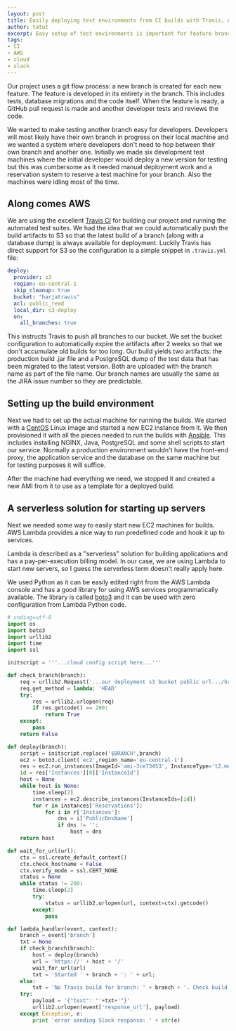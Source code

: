 ```yaml
---
layout: post
title: Easily deploying test environments from CI builds with Travis, AWS and Slack
author: tatut
excerpt: Easy setup of test environments is important for feature branch based development. This post shows how to automatically deploy a new test environment with a simple chat interface.
tags:
- CI
- AWS
- cloud
- slack
---
```


Our project uses a git flow process: a new branch is created for each new feature. The feature is
developed in its entirety in the branch. This includes tests, database migrations and the code
itself. When the feature is ready, a GitHub pull request is made and another developer tests and
reviews the code.

We wanted to make testing another branch easy for developers. Developers will most likely have
their own branch in progress on their local machine and we wanted a system where developers
don't need to hop between their own branch and another one. Initially we made six development
test machines where the initial developer would deploy a new version for testing but this was
cumbersome as it needed manual deployment work and a reservation system to reserve a test
machine for your branch. Also the machines were idling most of the time.

## Along comes AWS

We are using the excellent [Travis CI](https://travis-ci.org/) for building our project and
running the automated test suites. We had the idea that we could automatically push the build
artifacts to S3 so that the latest build of a branch (along with a database dump) is always
available for deployment. Luckily Travis has direct support for S3 so the configuration is
a simple snippet in `.travis.yml` file:

```yml
deploy:
  provider: s3
  region: eu-central-1
  skip_cleanup: true
  bucket: "harjatravis"
  acl: public_read
  local_dir: s3-deploy
  on:
    all_branches: true
```

This instructs Travis to push all branches to our bucket. We set the bucket configuration
to automatically expire the artifacts after 2 weeks so that we don't accumulate old builds
for too long. Our build yields two artifacts: the production build .jar file and a PostgreSQL
dump of the test data that has been migrated to the latest version. Both are uploaded with
the branch name as part of the file name. Our branch names are usually the same as the JIRA
issue number so they are predictable.

## Setting up the build environment

Next we had to set up the actual machine for running the builds. We started with a
[CentOS](https://www.centos.org/) Linux image and started a new EC2 instance from it.
We then provisioned it with all the pieces needed to run the builds with
[Ansible](https://www.ansible.com). This includes installing NGINX, Java, PostgreSQL and
some shell scripts to start our service. Normally a production environment wouldn't have
the front-end proxy, the application service and the database on the same machine but for
testing purposes it will suffice.

After the machine had everything we need, we stopped it and created a new AMI from it to
use as a template for a deployed build.

## A serverless solution for starting up servers

Next we needed some way to easily start new EC2 machines for builds. AWS Lambda provides
a nice way to run predefined code and hook it up to services.

Lambda is described as a "serverless" solution for building applications and has a pay-per-execution
billing model. In our case, we are using Lambda to start new servers, so I guess the serverless
term doesn't really apply here.

We used Python as it can be easily edited right from the AWS Lambda console and has a good library
for using AWS services programmatically available. The library is called
[boto3](https://github.com/boto/boto3) and it can be used with zero configuration
from Lambda Python code.

```python
# coding=utf-8
import os
import boto3
import urllib2
import time
import ssl

initscript = '''...cloud config script here...'''

def check_branch(branch):
    req = urllib2.Request('...our deployment s3 bucket public url.../harja-travis-' + branch + '.jar')
    req.get_method = lambda: 'HEAD'
    try:
        res = urllib2.urlopen(req)
        if res.getcode() == 200:
            return True
    except:
        pass
    return False

def deploy(branch):
    script = initscript.replace('$BRANCH',branch)
    ec2 = boto3.client('ec2',region_name='eu-central-1')
    res = ec2.run_instances(ImageId='ami-3ce73453', InstanceType='t2.medium', UserData=script, KeyName='harja_upcloud_rsa',MinCount=1,MaxCount=1)
    id = res['Instances'][0]['InstanceId']
    host = None
    while host is None:
        time.sleep(2)
        instances = ec2.describe_instances(InstanceIds=[id])
        for r in instances['Reservations']:
            for i in r['Instances']:
                dns = i['PublicDnsName']
                if dns != '':
                    host = dns
    return host

def wait_for_url(url):
    ctx = ssl.create_default_context()
    ctx.check_hostname = False
    ctx.verify_mode = ssl.CERT_NONE
    status = None
    while status != 200:
        time.sleep(2)
        try:
            status = urllib2.urlopen(url, context=ctx).getcode()
        except:
            pass

def lambda_handler(event, context):
    branch = event['branch']
    txt = None
    if check_branch(branch):
        host = deploy(branch)
        url = 'https://' + host + '/'
        wait_for_url(url)
        txt = 'Started ' + branch + ': ' + url;
    else:
        txt = 'No Travis build for branch: ' + branch + '. Check build.'
    try:
        payload = '{"text": "'+txt+'"}'
        urllib2.urlopen(event['response_url'], payload)
    except Exception, e:
        print 'error sending Slack response: ' + str(e)
```